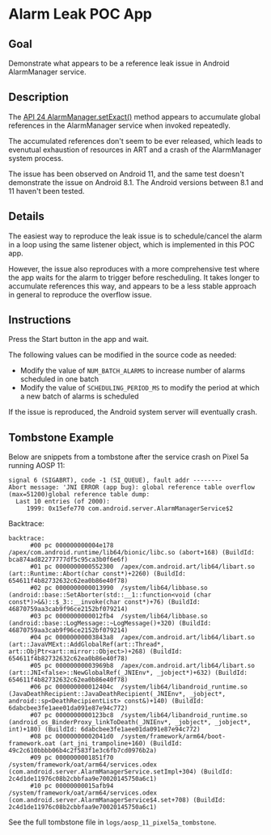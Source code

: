 # Alarm Leak POC App

## Goal

Demonstrate what appears to be a reference leak issue in Android AlarmManager service.

## Description

The [API 24 AlarmManager.setExact()](https://developer.android.com/reference/android/app/AlarmManager#setExact(int,%20long,%20java.lang.String,%20android.app.AlarmManager.OnAlarmListener,%20android.os.Handler)) method appears to accumulate global references in the AlarmManager service when invoked repeatedly.

The accumulated references don't seem to be ever released, which leads to evenutual exhaustion of resources in ART and a crash of the AlarmManager system process.

The issue has been observed on Android 11, and the same test doesn't demonstrate the issue on Android 8.1. The Android versions between 8.1 and 11 haven't been tested.

## Details

The easiest way to reproduce the leak issue is to schedule/cancel the alarm in a loop using the same listener object, which is implemented in this POC app.

However, the issue also reproduces with a more comprehensive test where the app waits for the alarm to trigger before rescheduling. It takes longer to accumulate references this way, and appears to be a less stable approach in general to reproduce the overflow issue.

## Instructions

Press the Start button in the app and wait.

The following values can be modified in the source code as needed:
* Modify the value of `NUM_BATCH_ALARMS` to increase number of alarms scheduled in one batch
* Modify the value of `SCHEDULING_PERIOD_MS` to modify the period at which a new batch of alarms is scheduled

If the issue is reproduced, the Android system server will eventually crash.

## Tombstone Example

Below are snippets from a tombstone after the service crash on Pixel 5a running AOSP 11:
```
signal 6 (SIGABRT), code -1 (SI_QUEUE), fault addr --------
Abort message: 'JNI ERROR (app bug): global reference table overflow (max=51200)global reference table dump:
  Last 10 entries (of 2000):
     1999: 0x15efe770 com.android.server.AlarmManagerService$2
```
Backtrace:
```
backtrace:
      #00 pc 000000000004e178  /apex/com.android.runtime/lib64/bionic/libc.so (abort+168) (BuildId: bca874ad82277777df5c95ca3b0f6e6f)
      #01 pc 0000000000552300  /apex/com.android.art/lib64/libart.so (art::Runtime::Abort(char const*)+2260) (BuildId: 654611f4b82732632c62ea0b86e40f78)
      #02 pc 0000000000013990  /system/lib64/libbase.so (android::base::SetAborter(std::__1::function<void (char const*)>&&)::$_3::__invoke(char const*)+76) (BuildId: 46870759aa3cab9f96ce2152bf079214)
      #03 pc 0000000000012fb4  /system/lib64/libbase.so (android::base::LogMessage::~LogMessage()+320) (BuildId: 46870759aa3cab9f96ce2152bf079214)
      #04 pc 00000000003843a8  /apex/com.android.art/lib64/libart.so (art::JavaVMExt::AddGlobalRef(art::Thread*, art::ObjPtr<art::mirror::Object>)+268) (BuildId: 654611f4b82732632c62ea0b86e40f78)
      #05 pc 00000000003969b8  /apex/com.android.art/lib64/libart.so (art::JNI<false>::NewGlobalRef(_JNIEnv*, _jobject*)+632) (BuildId: 654611f4b82732632c62ea0b86e40f78)
      #06 pc 000000000012404c  /system/lib64/libandroid_runtime.so (JavaDeathRecipient::JavaDeathRecipient(_JNIEnv*, _jobject*, android::sp<DeathRecipientList> const&)+140) (BuildId: 6dabcbee3fe1aee01da091e87e94c772)
      #07 pc 0000000000123bc8  /system/lib64/libandroid_runtime.so (android_os_BinderProxy_linkToDeath(_JNIEnv*, _jobject*, _jobject*, int)+180) (BuildId: 6dabcbee3fe1aee01da091e87e94c772)
      #08 pc 00000000002041d0  /system/framework/arm64/boot-framework.oat (art_jni_trampoline+160) (BuildId: 49c2c610bbbb06b4c2f583f1e3c6fb7cd0976b2a)
      #09 pc 0000000001851f70  /system/framework/oat/arm64/services.odex (com.android.server.AlarmManagerService.setImpl+304) (BuildId: 2c4d1de11976c08b2cbbfaa9e70020145750a6c1)
      #10 pc 00000000015afb94  /system/framework/oat/arm64/services.odex (com.android.server.AlarmManagerService$4.set+708) (BuildId: 2c4d1de11976c08b2cbbfaa9e70020145750a6c1)
```

See the full tombstone file in `logs/aosp_11_pixel5a_tombstone`.
